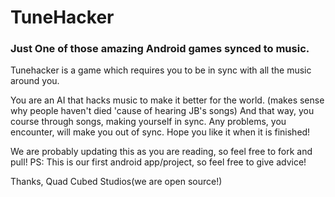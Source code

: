 # TuneHacker
### Just One of those amazing Android games synced to music.

Tunehacker is a game which requires you to be in sync with all the music around you.

You are an AI that hacks music to make it better for the world.
(makes sense why people haven't died 'cause of hearing JB's songs)
And that way, you course through songs, making yourself in sync.
Any problems, you encounter, will make you out of sync.
Hope you like it when it is finished!

We are probably updating this as you are reading, so feel free to fork and pull!
PS: This is our first android app/project, so feel free to give advice!

Thanks, 
Quad Cubed Studios(we are open source!)
